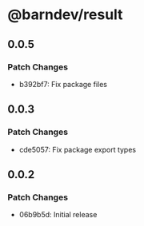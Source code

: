 # @barndev/result

## 0.0.5

### Patch Changes

- b392bf7: Fix package files

## 0.0.3

### Patch Changes

- cde5057: Fix package export types

## 0.0.2

### Patch Changes

- 06b9b5d: Initial release
